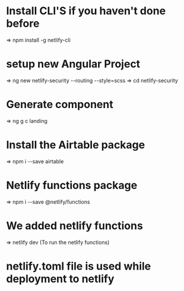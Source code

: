 # Install CLI'S if you haven't done before
=> npm install -g netlify-cli

# setup new  Angular Project
=> ng new netlify-security --routing --style=scss
=> cd netlify-security

# Generate component
=> ng g c landing

# Install the Airtable package
=> npm i --save airtable

# Netlify functions package
=> npm i --save @netlify/functions

# We added netlify functions
=> netlify dev (To run the netlify functions)

# netlify.toml file is used while deployment to netlify

